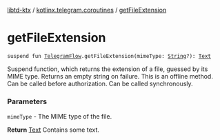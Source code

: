 [libtd-ktx](../index.md) / [kotlinx.telegram.coroutines](index.md) / [getFileExtension](./get-file-extension.md)

# getFileExtension

`suspend fun `[`TelegramFlow`](../kotlinx.telegram.core/-telegram-flow/index.md)`.getFileExtension(mimeType: `[`String`](https://kotlinlang.org/api/latest/jvm/stdlib/kotlin/-string/index.html)`?): `[`Text`](https://tdlibx.github.io/td/docs/org/drinkless/td/libcore/telegram/TdApi.Text.html)

Suspend function, which returns the extension of a file, guessed by its MIME type. Returns an
empty string on failure. This is an offline method. Can be called before authorization. Can be
called synchronously.

### Parameters

`mimeType` - The MIME type of the file.

**Return**
[Text](https://tdlibx.github.io/td/docs/org/drinkless/td/libcore/telegram/TdApi.Text.html) Contains some text.

